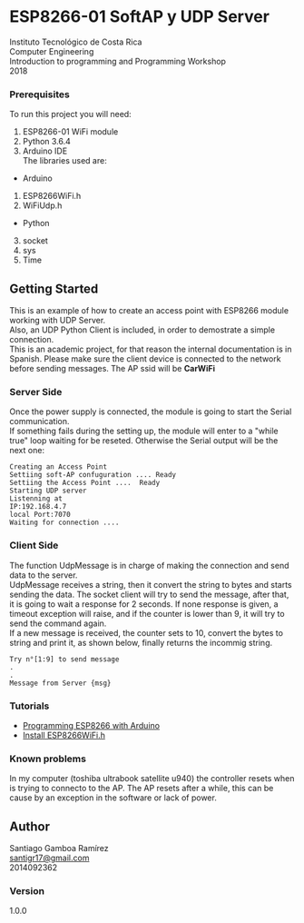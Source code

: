 # ESP8266-01  SoftAP y UDP Server

Instituto Tecnológico de Costa Rica  
Computer Engineering  
Introduction to programming and Programming Workshop  
2018

### Prerequisites
To run this project you will need:
1. ESP8266-01 WiFi module
2. Python 3.6.4 
3. Arduino IDE  
The libraries used are:  
* Arduino
1. ESP8266WiFi.h
2. WiFiUdp.h
* Python
3. socket
4. sys
5. Time

## Getting Started
This is an example of how to create an access point with ESP8266 module working with UDP Server.  
Also, an UDP Python Client is included, in order to demostrate a simple connection.  
This is an academic project, for that reason the internal documentation is in Spanish.
Please make sure the client device is connected to the network before sending messages.
The AP ssid will be **CarWiFi**

### Server Side
Once the power supply is connected, the module is going to start the Serial communication.  
If something fails during the setting up, the module will enter to a "while true" loop waiting for be reseted.
Otherwise the Serial output will be the next one:
```
Creating an Access Point  
Settiing soft-AP confuguration .... Ready  
Settiing the Access Point ....  Ready
Starting UDP server
Listenning at
IP:192.168.4.7
local Port:7070
Waiting for connection ....
```
### Client Side
The function UdpMessage is in charge of making the connection and send data to the server.  
UdpMessage receives a string, then it convert the string to bytes and starts sending the data.
The socket client will try to send the message, after that, it is going to wait a response for 2 seconds. 
If none response is given, a timeout exception will raise, and if the counter is lower than 9, it will try to send the command again.  
If a new message is received, the counter sets to 10, convert the bytes to string and print it, as shown below, finally returns the incommig string.
```
Try n°[1:9] to send message
.
.
Message from Server {msg}
```
### Tutorials
- [Programming ESP8266 with Arduino](https://www.hackster.io/harshmangukiya/how-to-program-esp8266-with-arduino-uno-efb05f)
- [Install ESP8266WiFi.h](http://esp8266.github.io/Arduino/versions/2.0.0/doc/installing.html)

### Known problems
In my computer (toshiba ultrabook satellite u940) the controller resets when is trying to connecto to the AP.
The AP resets after a while, this can be cause by an exception in the software or lack of power.   
## Author
Santiago Gamboa Ramírez  
santigr17@gmail.com  
2014092362  

### Version
1.0.0
